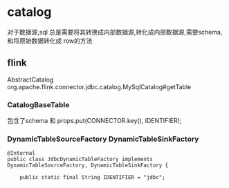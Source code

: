 # catalog
对于数据源,sql 总是需要将其转换成内部数据源,转化成内部数据源,需要schema,和将原始数据转化成
row的方法
## flink
AbstractCatalog 
org.apache.flink.connector.jdbc.catalog.MySqlCatalog#getTable
###  CatalogBaseTable
包含了schema 和
props.put(CONNECTOR.key(), IDENTIFIER);

###  DynamicTableSourceFactory DynamicTableSinkFactory
```
@Internal
public class JdbcDynamicTableFactory implements DynamicTableSourceFactory, DynamicTableSinkFactory {

    public static final String IDENTIFIER = "jdbc";
```

